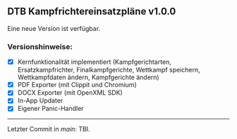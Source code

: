 ﻿## DTB Kampfrichtereinsatzpläne v1.0.0

Eine neue Version ist verfügbar.

### Versionshinweise:

- [x] Kernfunktionalität implementiert (Kampfgerichtarten, Ersatzkampfrichter, Finalkampfgerichte, Wettkampf speichern, Wettkampfdaten ändern, Kampfgerichte ändern)
- [x] PDF Exporter (mit Clippit und Chromium)
- [x] DOCX Exporter (mit OpenXML SDK)
- [x] In-App Updater
- [x] Eigener Panic-Handler

---

Letzter Commit in *main*: TBI.
